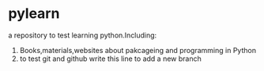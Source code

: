# pylearn

a repository to test learning python.Including:
1. Books,materials,websites about pakcageing and programming in Python
2. to test git and github
write this line to add a new branch
